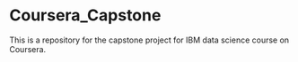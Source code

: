 # Coursera_Capstone
This is a repository for the capstone project for IBM data science course on Coursera.
